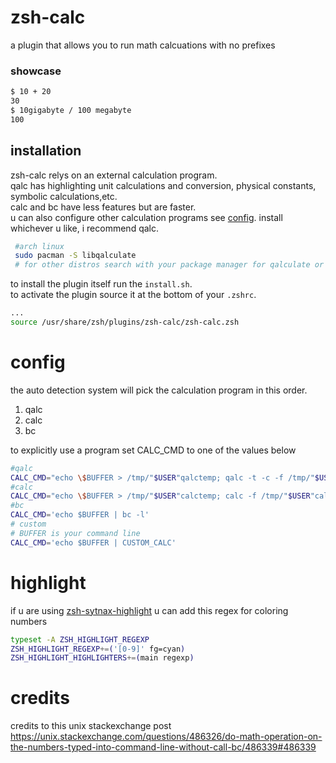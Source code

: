 # zsh-calc 
 a plugin that allows you to run math calcuations with no prefixes
### showcase
```sh 
$ 10 + 20
30
$ 10gigabyte / 100 megabyte
100
```
## installation
zsh-calc relys on an external calculation program.   
qalc has highlighting unit calculations and conversion, physical constants, symbolic calculations,etc.   
calc and bc have less features but are faster.    
u can also configure other calculation programs see [config](https://github.com/Sam-programs/zsh-calc#config).
install whichever u like, i recommend qalc.   
```sh
 #arch linux
 sudo pacman -S libqalculate
 # for other distros search with your package manager for qalculate or qalc
```
to install the plugin itself run the `install.sh`.    
to activate the plugin source it at the bottom of your `.zshrc`.
```sh 
...
source /usr/share/zsh/plugins/zsh-calc/zsh-calc.zsh
```
# config
the auto detection system will pick the calculation program in this order.  
1. qalc  
2. calc  
3. bc  

to explicitly use a program set CALC_CMD to one of the values below
```sh
#qalc
CALC_CMD="echo \$BUFFER > /tmp/"$USER"qalctemp; qalc -t -c -f /tmp/"$USER"qalctemp"
#calc
CALC_CMD="echo \$BUFFER > /tmp/"$USER"calctemp; calc -f /tmp/"$USER"calctemp"
#bc
CALC_CMD='echo $BUFFER | bc -l'
# custom
# BUFFER is your command line
CALC_CMD='echo $BUFFER | CUSTOM_CALC'
```
# highlight
if u are using [zsh-sytnax-highlight](https://github.com/zsh-users/zsh-syntax-highlighting) u can add this regex for coloring numbers
```sh
typeset -A ZSH_HIGHLIGHT_REGEXP
ZSH_HIGHLIGHT_REGEXP+=('[0-9]' fg=cyan)
ZSH_HIGHLIGHT_HIGHLIGHTERS+=(main regexp)
```
# credits
credits to this unix stackexchange post 
https://unix.stackexchange.com/questions/486326/do-math-operation-on-the-numbers-typed-into-command-line-without-call-bc/486339#486339
